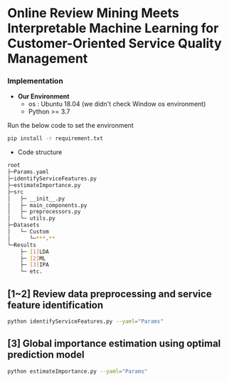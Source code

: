 # Online Review Mining Meets Interpretable Machine Learning for Customer-Oriented Service Quality Management

### Implementation

- **Our Environment**
  - os : Ubuntu 18.04 (we didn't check Window os environment)
  - Python >= 3.7

Run the below code to set the environment
```bash
pip install -r requirement.txt
```
- Code structure
```bash
root
├─Params.yaml
├─identifyServiceFeatures.py
├─estimateImportance.py
├─src
│   ├─ __init__.py
│   ├─ main_components.py
│   ├─ preprocessors.py
│   └─ utils.py
├─Datasets
│   └─ Custom
│      └─***.**
└─Results
    ├─ [1]LDA
    ├─ [2]ML 
    ├─ [3]IPA
    └─ etc.
```

## [1~2] Review data preprocessing and service feature identification

```bash
python identifyServiceFeatures.py --yaml="Params"
```

## [3] Global importance estimation using optimal prediction model
```bash
python estimateImportance.py --yaml="Params"
```

